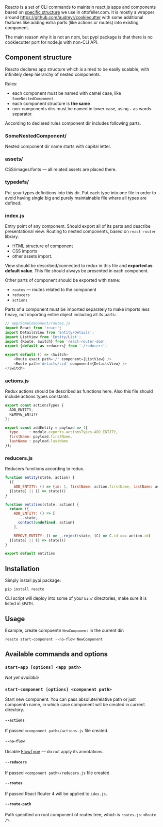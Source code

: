 Reacto is a set of CLI commands to maintain react.js apps and components based on [specific structure](#component-structure) we use in ottofeller.com. It is mostly a wrapper around https://github.com/audreyr/cookiecutter with some additional features like adding extra parts (like actions or routes) into existing component.

The main reason why it is not an npm, but pypi package is that there is no cookiecutter port for node.js with non-CLI API.

## Component structure
Reacto declares app structure which is aimed to be easily scalable, with infinitely deep hierarchy of nested components.

Rules:
* each component must be named with camel case, like `SomeNestedComponent`
* each component structure is **the same**
* non-components dirs must be named in lower case, using `-` as words separator.

According to declared rules component dir includes following parts.

### SomeNestedComponent/
Nested component dir name starts with capital letter.

### assets/
CSS/images/fonts — all related assets are placed there.

### typedefs/
Put your types definitions into this dir. Put each type into one file in order to avoid having single big and purely maintainable file where all types are defined.

### index.js
Entry point of any component. Should export all of its parts and describe presentational view:
Routing to nested components, based on `react-router` library.
* HTML structure of component
* CSS imports
* other assets import.

View should be described/connected to redux in this file and **exported as default value**. This file should always be presented in each component.

Other parts of component should be exported with name:
* `routes` — routes related to the component
* `reducers`
* `actions`

Parts of a component must be imported separately to make imports less heavy, not importing entire object including all its parts:

```javascript
// app/SomeComponent/routes.js
import React from 'react';
import DetailsView from 'Entity/Details';
import ListView from 'Entity/List';
import {Route, Switch} from 'react-router-dom';
export {default as reducers} from './reducers';

export default () => <Switch>
	<Route exact path='/' component={ListView} />
	<Route path='details/:id' component={DetailsView} />
</Switch>
```

### actions.js
Redux actions should be described as functions here. Also this file should include actions types constants.

```javascript
export const actionsTypes {
  ADD_ENTITY,
  REMOVE_ENTITY
};

export const addEntity = payload => ({
  type     : module.exports.actionsTypes.ADD_ENTITY,
  firstName: payload.firstName,
  lastName : payload.lastName
});
```

### reducers.js
Reducers functions according to redux.

```javascript
function entity(state, action) {
  ({
    ADD_ENTITY: () => {id: 1, firstName: action.firstName, lastName: action.lastName}
  }[state] || () => state)()
}

function entities(state, action) {
  return ({
    ADD_ENTITY: () => [
      ...state,
      contact(undefined, action)
    ],

    REMOVE_ENTITY: () => _.reject(state, (C) => C.id === action.id)
  }[state] || () => state)()
}

export default entities
```

## Installation
Simply install pypi package:
```shell
pip install reacto
```

CLI script will deploy into some of your `bin/` directories, make sure it is listed in `$PATH`.

## Usage
Example, create compoentn `NewComponent` in the current dir:

```shell
reacto start-component --no-flow NewComponent
```

## Available commands and options

### `start-app [options] <app path>`
*Not yet available*

### `start-component [options] <component path>`
Start new component. You can pass absolute/relative path or just compoentn name, in which case component will be created in current directory.

#### `--actions`
If passed `<component path>/actions.js` file created.

#### `--no-flow`
Disable [FlowType](https://flowtype.org/) — do not apply its annotations.

#### `--reducers`
If passed `<component path>/reducers.js` file created.

#### `--routes`
If passed React Router 4 will be applied to `idex.js`.

#### `--route-path`
Path specified on root component of routes tree, which is `routes.js:<Route />`.
